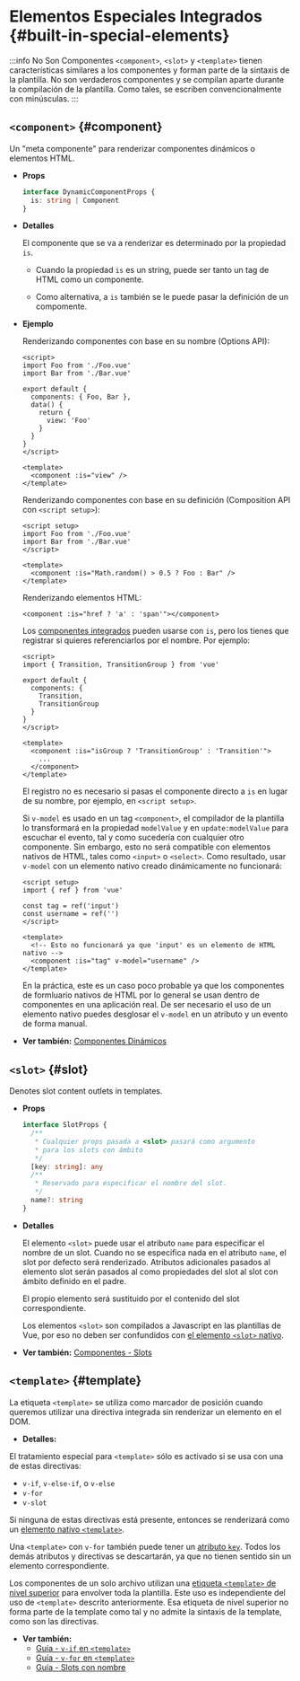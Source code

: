 # Elementos Especiales Integrados {#built-in-special-elements}

:::info No Son Componentes
`<component>`, `<slot>` y `<template>` tienen características similares a los componentes y forman parte de la sintaxis de la plantilla. No son verdaderos componentes y se compilan aparte durante la compilación de la plantilla. Como tales, se escriben convencionalmente con minúsculas.
:::

## `<component>` {#component}

Un "meta componente" para renderizar componentes dinámicos o elementos HTML.

- **Props**

  ```ts
  interface DynamicComponentProps {
    is: string | Component
  }
  ```

- **Detalles**

  El componente que se va a renderizar es determinado por la propiedad `is`.

  - Cuando la propiedad `is` es un string, puede ser tanto un tag de HTML como un componente.

  - Como alternativa, a `is` también se le puede pasar la definición de un compomente.

- **Ejemplo**

  Renderizando componentes con base en su nombre (Options API):

  ```vue
  <script>
  import Foo from './Foo.vue'
  import Bar from './Bar.vue'

  export default {
    components: { Foo, Bar },
    data() {
      return {
        view: 'Foo'
      }
    }
  }
  </script>

  <template>
    <component :is="view" />
  </template>
  ```

  Renderizando componentes con base en su definición (Composition API con `<script setup>`):

  ```vue
  <script setup>
  import Foo from './Foo.vue'
  import Bar from './Bar.vue'
  </script>

  <template>
    <component :is="Math.random() > 0.5 ? Foo : Bar" />
  </template>
  ```

  Renderizando elementos HTML:

  ```vue-html
  <component :is="href ? 'a' : 'span'"></component>
  ```

  Los [componentes integrados](./built-in-components) pueden usarse con `is`, pero los tienes que registrar si quieres referenciarlos por el nombre. Por ejemplo:

  ```vue
  <script>
  import { Transition, TransitionGroup } from 'vue'

  export default {
    components: {
      Transition,
      TransitionGroup
    }
  }
  </script>

  <template>
    <component :is="isGroup ? 'TransitionGroup' : 'Transition'">
      ...
    </component>
  </template>
  ```

  El registro no es necesario si pasas el componente directo a `is` en lugar de su nombre, por ejemplo, en `<script setup>`.

  Si `v-model` es usado en un tag `<component>`, el compilador de la plantilla lo transformará en la propiedad `modelValue` y en `update:modelValue` para escuchar el evento, tal y como sucedería con cualquier otro componente. Sin embargo, esto no será compatible con elementos nativos de HTML, tales como `<input>` o `<select>`. Como resultado, usar `v-model` con un elemento nativo creado dinámicamente no funcionará:

  ```vue
  <script setup>
  import { ref } from 'vue'

  const tag = ref('input')
  const username = ref('')
  </script>

  <template>
    <!-- Esto no funcionará ya que 'input' es un elemento de HTML nativo -->
    <component :is="tag" v-model="username" />
  </template>
  ```

  En la práctica, este es un caso poco probable ya que los componentes de formluario nativos de HTML por lo general se usan dentro de componentes en una aplicación real. De ser necesario el uso de un elemento nativo puedes desglosar el `v-model` en un atributo y un evento de forma manual.

- **Ver también:** [Componentes Dinámicos](/guide/essentials/component-basics.html#componentes-dinamicos)

## `<slot>` {#slot}

Denotes slot content outlets in templates.

- **Props**

  ```ts
  interface SlotProps {
    /**
     * Cualquier props pasada a <slot> pasará como argumento
     * para los slots con ámbito
     */
    [key: string]: any
    /**
     * Reservado para especificar el nombre del slot.
     */
    name?: string
  }
  ```

- **Detalles**

  El elemento `<slot>` puede usar el atributo `name` para especificar el nombre de un slot. Cuando no se especifica nada en el atributo `name`, el slot por defecto será renderizado. Atributos adicionales pasados al elemento slot serán pasados al como propiedades del slot al slot con ámbito definido en el padre.

  El propio elemento será sustituido por el contenido del slot correspondiente.

  Los elementos `<slot>` son compilados a Javascript en las plantillas de Vue, por eso no deben ser confundidos con [el elemento `<slot>` nativo](https://developer.mozilla.org/en-US/docs/Web/HTML/Element/slot).

- **Ver también:** [Componentes - Slots](/guide/components/slots)

## `<template>` {#template}

La etiqueta `<template>` se utiliza como marcador de posición cuando queremos utilizar una directiva integrada sin renderizar un elemento en el DOM.

- **Detalles:**

El tratamiento especial para `<template>` sólo es activado si se usa con una de estas directivas:

- `v-if`, `v-else-if`, o `v-else`
- `v-for`
- `v-slot`

Si ninguna de estas directivas está presente, entonces se renderizará como un [elemento nativo `<template>`](https://developer.mozilla.org/es/docs/Web/HTML/Element/template).

Una `<template>` con `v-for` también puede tener un [atributo `key`](/api/built-in-special-attributes.html#key). Todos los demás atributos y directivas se descartarán, ya que no tienen sentido sin un elemento correspondiente.

Los componentes de un solo archivo utilizan una [etiqueta `<template>` de nivel superior](/api/sfc-spec.html#bloques-de-lenguaje) para envolver toda la plantilla. Este uso es independiente del uso de `<template>` descrito anteriormente. Esa etiqueta de nivel superior no forma parte de la template como tal y no admite la sintaxis de la template, como son las directivas.

- **Ver también:**
  - [Guía - `v-if` en `<template>`](/guide/essentials/conditional.html#v-if-en-template)
  - [Guía - `v-for` en `<template>`](/guide/essentials/list.html#v-for-en-template)
  - [Guía - Slots con nombre](/guide/components/slots.html#slots-asignados)
